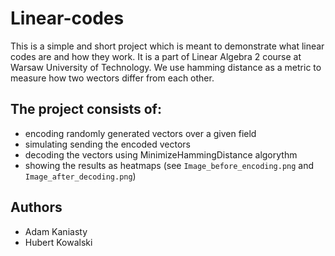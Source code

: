 # Linear-codes
This is a simple and short project which is meant to demonstrate what linear codes are and how they work. It is a part of Linear Algebra 2 course at Warsaw University of Technology.
We use hamming distance as a metric to measure how two wectors differ from each other.

## The project consists of:
- encoding randomly generated vectors over a given field
- simulating sending the encoded vectors
- decoding the vectors using MinimizeHammingDistance algorythm
- showing the results as heatmaps (see `Image_before_encoding.png` and `Image_after_decoding.png`)

## Authors
- Adam Kaniasty
- Hubert Kowalski
